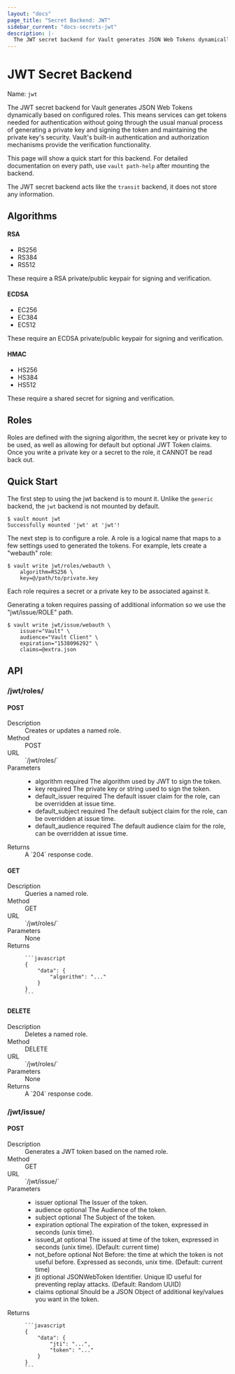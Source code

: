 ```yaml
---
layout: "docs"
page_title: "Secret Backend: JWT"
sidebar_current: "docs-secrets-jwt"
description: |-
  The JWT secret backend for Vault generates JSON Web Tokens dynamically based on configured roles.
---
```


# JWT Secret Backend

Name: `jwt`

The JWT secret backend for Vault generates JSON Web Tokens dynamically based on configured roles. This means services can get tokens needed for authentication without going through the usual manual process of generating a private key and signing the token and maintaining the private key's security. Vault's built-in authentication and authorization mechanisms provide the verification functionality.

This page will show a quick start for this backend. For detailed documentation on every path, use `vault path-help` after mounting the backend.

The JWT secret backend acts like the `transit` backend, it does not store any information.

## Algorithms

#### RSA
* RS256
* RS384
* RS512

These require a RSA private/public keypair for signing and verification.

#### ECDSA
* EC256
* EC384
* EC512

These require an ECDSA private/public keypair for signing and verification.

#### HMAC
* HS256
* HS384
* HS512

These require a shared secret for signing and verification.

## Roles

Roles are defined with the signing algorithm, the secret key or private key to be used, as well as allowing for default but optional JWT Token claims. Once you write a private key or a secret to the role, it CANNOT be read back out.

## Quick Start

The first step to using the jwt backend is to mount it.
Unlike the `generic` backend, the `jwt` backend is not mounted by default.

```text
$ vault mount jwt
Successfully mounted 'jwt' at 'jwt'!
```

The next step is to configure a role. A role is a logical name that maps
to a few settings used to generated the tokens. For example, lets create
a "webauth" role:

```text
$ vault write jwt/roles/webauth \
    algorithm=RS256 \
    key=@/path/to/private.key
```

Each role requires a secret or a private key to be associated against it.

Generating a token requires passing of additional information so we use the
"jwt/issue/ROLE" path.

```text
$ vault write jwt/issue/webauth \
    issuer="Vault" \
    audience="Vault Client" \
    expiration="1538096292" \
    claims=@extra.json
```


## API

### /jwt/roles/
#### POST

<dl class="api">
  <dt>Description</dt>
  <dd>
    Creates or updates a named role.
  </dd>

  <dt>Method</dt>
  <dd>POST</dd>

  <dt>URL</dt>
  <dd>`/jwt/roles/<name>`</dd>

  <dt>Parameters</dt>
  <dd>
    <ul>
      <li>
        <span class="param">algorithm</span>
        <span class="param-flags">required</span>
        The algorithm used by JWT to sign the token.
      </li>
      <li>
        <span class="param">key</span>
        <span class="param-flags">required</span>
        The private key or string used to sign the token.
      </li>
      <li>
        <span class="param">default_issuer</span>
        <span class="param-flags">required</span>
        The default issuer claim for the role, can be overridden at issue time.
      </li>
      <li>
        <span class="param">default_subject</span>
        <span class="param-flags">required</span>
        The default subject claim for the role, can be overridden at issue time.
      </li>
      <li>
        <span class="param">default_audience</span>
        <span class="param-flags">required</span>
        The default audience claim for the role, can be overridden at issue time.
      </li>
    </ul>
  </dd>

  <dt>Returns</dt>
  <dd>
    A `204` response code.
  </dd>
</dl>

#### GET

<dl class="api">
  <dt>Description</dt>
  <dd>
    Queries a named role.
  </dd>

  <dt>Method</dt>
  <dd>GET</dd>

  <dt>URL</dt>
  <dd>`/jwt/roles/<name>`</dd>

  <dt>Parameters</dt>
  <dd>
    None
  </dd>

  <dt>Returns</dt>
  <dd>

    ```javascript
    {
        "data": {
            "algorithm": "..."
        }
    }
    ```

  </dd>
</dl>

#### DELETE

<dl class="api">
  <dt>Description</dt>
  <dd>
    Deletes a named role.
  </dd>

  <dt>Method</dt>
  <dd>DELETE</dd>

  <dt>URL</dt>
  <dd>`/jwt/roles/<name>`</dd>

  <dt>Parameters</dt>
  <dd>
    None
  </dd>

  <dt>Returns</dt>
  <dd>
    A `204` response code.
  </dd>
</dl>


### /jwt/issue/
#### POST

<dl class="api">
  <dt>Description</dt>
  <dd>
    Generates a JWT token based on the named role.
  </dd>

  <dt>Method</dt>
  <dd>GET</dd>

  <dt>URL</dt>
  <dd>`/jwt/issue/<role>`</dd>

  <dt>Parameters</dt>
  <dd>
    <ul>
      <li>
        <span class="param">issuer</span>
        <span class="param-flags">optional</span>
        The Issuer of the token.
      </li>
      <li>
        <span class="param">audience</span>
        <span class="param-flags">optional</span>
        The Audience of the token.
      </li>
      <li>
        <span class="param">subject</span>
        <span class="param-flags">optional</span>
        The Subject of the token.
      </li>
      <li>
        <span class="param">expiration</span>
        <span class="param-flags">optional</span>
        The expiration of the token, expressed in seconds (unix time).
      </li>
      <li>
        <span class="param">issued_at</span>
        <span class="param-flags">optional</span>
        The issued at time of the token, expressed in seconds (unix time). (Default: current time)
      </li>
      <li>
        <span class="param">not_before</span>
        <span class="param-flags">optional</span>
        Not Before: the time at which the token is not useful before. Expressed as seconds, unix time. (Default: current time)
      </li>
      <li>
        <span class="param">jti</span>
        <span class="param-flags">optional</span>
        JSONWebToken Identifier. Unique ID useful for preventing replay attacks. (Default: Random UUID)
      </li>
      <li>
        <span class="param">claims</span>
        <span class="param-flags">optional</span>
        Should be a JSON Object of additional key/values you want in the token.
      </li>
    </ul>
  </dd>

  <dt>Returns</dt>
  <dd>

    ```javascript
    {
        "data": {
            "jti": "...",
            "token": "..."
        }
    }
    ```

  </dd>
</dl>
